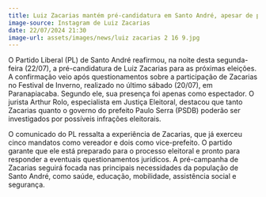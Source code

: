 ```yaml
---
title: Luiz Zacarias mantém pré-candidatura em Santo André, apesar de polêmicas
image-source: Instagram de Luiz Zacarias
date: 22/07/2024 21:30
image-url: assets/images/news/luiz zacarias 2 16 9.jpg
---
```


O Partido Liberal (PL) de Santo André reafirmou, na noite desta segunda-feira (22/07), a pré-candidatura de Luiz Zacarias para as próximas eleições. A confirmação veio após questionamentos sobre a participação de Zacarias no Festival de Inverno, realizado no último sábado (20/07), em Paranapiacaba. Segundo ele, sua presença foi apenas como espectador. O jurista Arthur Rolo, especialista em Justiça Eleitoral, destacou que tanto Zacarias quanto o governo do prefeito Paulo Serra (PSDB) poderão ser investigados por possíveis infrações eleitorais.

O comunicado do PL ressalta a experiência de Zacarias, que já exerceu cinco mandatos como vereador e dois como vice-prefeito. O partido garante que ele está preparado para o processo eleitoral e pronto para responder a eventuais questionamentos jurídicos. A pré-campanha de Zacarias seguirá focada nas principais necessidades da população de Santo André, como saúde, educação, mobilidade, assistência social e segurança.